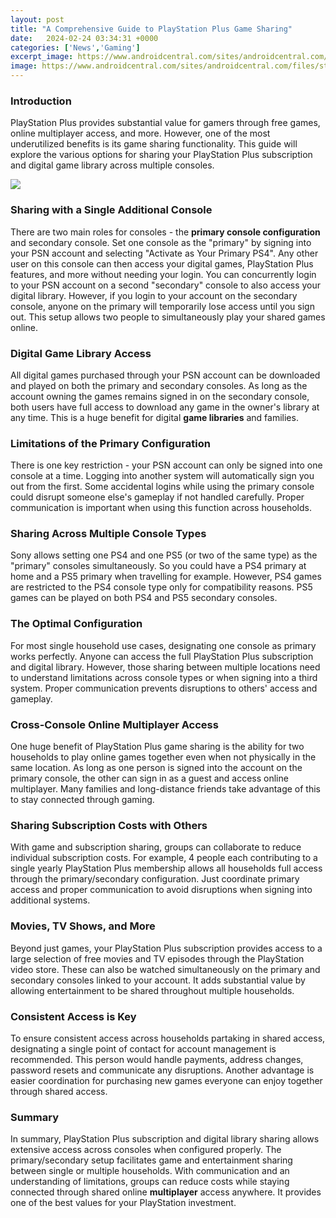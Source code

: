```yaml
---
layout: post
title: "A Comprehensive Guide to PlayStation Plus Game Sharing"
date:   2024-02-24 03:34:31 +0000
categories: ['News','Gaming']
excerpt_image: https://www.androidcentral.com/sites/androidcentral.com/files/styles/larger/public/article_images/2018/08/ps4-settings-1.jpg
image: https://www.androidcentral.com/sites/androidcentral.com/files/styles/larger/public/article_images/2018/08/ps4-settings-1.jpg
---
```


### Introduction
PlayStation Plus provides substantial value for gamers through free games, online multiplayer access, and more. However, one of the most underutilized benefits is its game sharing functionality. This guide will explore the various options for sharing your PlayStation Plus subscription and digital game library across multiple consoles.

![](https://www.androidcentral.com/sites/androidcentral.com/files/styles/larger/public/article_images/2018/08/ps4-settings-1.jpg)
### Sharing with a Single Additional Console 
There are two main roles for consoles - the **primary console configuration** and secondary console. Set one console as the "primary" by signing into your PSN account and selecting "Activate as Your Primary PS4". Any other user on this console can then access your digital games, PlayStation Plus features, and more without needing your login. 
You can concurrently login to your PSN account on a second "secondary" console to also access your digital library. However, if you login to your account on the secondary console, anyone on the primary will temporarily lose access until you sign out. This setup allows two people to simultaneously play your shared games online.
### Digital Game Library Access
All digital games purchased through your PSN account can be downloaded and played on both the primary and secondary consoles. As long as the account owning the games remains signed in on the secondary console, both users have full access to download any game in the owner's library at any time. This is a huge benefit for digital **game libraries** and families.
### Limitations of the Primary Configuration
There is one key restriction - your PSN account can only be signed into one console at a time. Logging into another system will automatically sign you out from the first. Some accidental logins while using the primary console could disrupt someone else's gameplay if not handled carefully. Proper communication is important when using this function across households. 
### Sharing Across Multiple Console Types
Sony allows setting one PS4 and one PS5 (or two of the same type) as the "primary" consoles simultaneously. So you could have a PS4 primary at home and a PS5 primary when travelling for example. However, PS4 games are restricted to the PS4 console type only for compatibility reasons. PS5 games can be played on both PS4 and PS5 secondary consoles.
### The Optimal Configuration
For most single household use cases, designating one console as primary works perfectly. Anyone can access the full PlayStation Plus subscription and digital library. However, those sharing between multiple locations need to understand limitations across console types or when signing into a third system. Proper communication prevents disruptions to others' access and gameplay.
### Cross-Console **Online Multiplayer** Access 
One huge benefit of PlayStation Plus game sharing is the ability for two households to play online games together even when not physically in the same location. As long as one person is signed into the account on the primary console, the other can sign in as a guest and access online multiplayer. Many families and long-distance friends take advantage of this to stay connected through gaming.
### Sharing Subscription Costs with Others
With game and subscription sharing, groups can collaborate to reduce individual subscription costs. For example, 4 people each contributing to a single yearly PlayStation Plus membership allows all households full access through the primary/secondary configuration. Just coordinate primary access and proper communication to avoid disruptions when signing into additional systems.
### Movies, TV Shows, and More
Beyond just games, your PlayStation Plus subscription provides access to a large selection of free movies and TV episodes through the PlayStation video store. These can also be watched simultaneously on the primary and secondary consoles linked to your account. It adds substantial value by allowing entertainment to be shared throughout multiple households. 
### Consistent Access is Key
To ensure consistent access across households partaking in shared access, designating a single point of contact for account management is recommended. This person would handle payments, address changes, password resets and communicate any disruptions. Another advantage is easier coordination for purchasing new games everyone can enjoy together through shared access.
### Summary
In summary, PlayStation Plus subscription and digital library sharing allows extensive access across consoles when configured properly. The primary/secondary setup facilitates game and entertainment sharing between single or multiple households. With communication and an understanding of limitations, groups can reduce costs while staying connected through shared online **multiplayer** access anywhere. It provides one of the best values for your PlayStation investment.